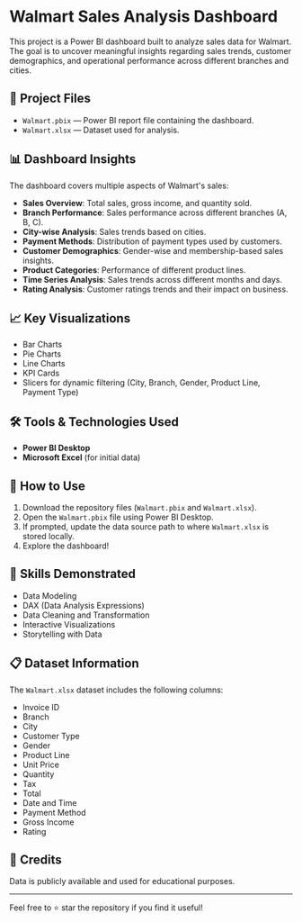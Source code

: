 # Walmart Sales Analysis Dashboard

This project is a Power BI dashboard built to analyze sales data for Walmart. The goal is to uncover meaningful insights regarding sales trends, customer demographics, and operational performance across different branches and cities.

## 📂 Project Files
- `Walmart.pbix` — Power BI report file containing the dashboard.
- `Walmart.xlsx` — Dataset used for analysis.

## 📊 Dashboard Insights
The dashboard covers multiple aspects of Walmart's sales:
- **Sales Overview**: Total sales, gross income, and quantity sold.
- **Branch Performance**: Sales performance across different branches (A, B, C).
- **City-wise Analysis**: Sales trends based on cities.
- **Payment Methods**: Distribution of payment types used by customers.
- **Customer Demographics**: Gender-wise and membership-based sales insights.
- **Product Categories**: Performance of different product lines.
- **Time Series Analysis**: Sales trends across different months and days.
- **Rating Analysis**: Customer ratings trends and their impact on business.

## 📈 Key Visualizations
- Bar Charts
- Pie Charts
- Line Charts
- KPI Cards
- Slicers for dynamic filtering (City, Branch, Gender, Product Line, Payment Type)

## 🛠 Tools & Technologies Used
- **Power BI Desktop**
- **Microsoft Excel** (for initial data)

## 🚀 How to Use
1. Download the repository files (`Walmart.pbix` and `Walmart.xlsx`).
2. Open the `Walmart.pbix` file using Power BI Desktop.
3. If prompted, update the data source path to where `Walmart.xlsx` is stored locally.
4. Explore the dashboard!

## 🧠 Skills Demonstrated
- Data Modeling
- DAX (Data Analysis Expressions)
- Data Cleaning and Transformation
- Interactive Visualizations
- Storytelling with Data

## 📋 Dataset Information
The `Walmart.xlsx` dataset includes the following columns:
- Invoice ID
- Branch
- City
- Customer Type
- Gender
- Product Line
- Unit Price
- Quantity
- Tax
- Total
- Date and Time
- Payment Method
- Gross Income
- Rating

## 📢 Credits
Data is publicly available and used for educational purposes.

---

Feel free to ⭐ star the repository if you find it useful!

